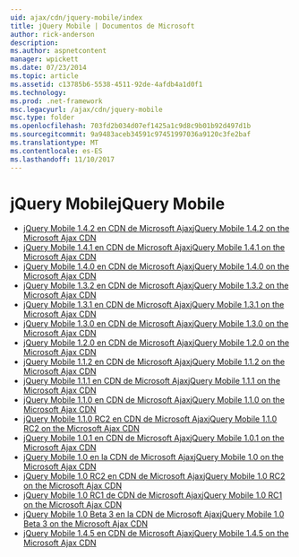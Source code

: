 ```yaml
---
uid: ajax/cdn/jquery-mobile/index
title: jQuery Mobile | Documentos de Microsoft
author: rick-anderson
description: 
ms.author: aspnetcontent
manager: wpickett
ms.date: 07/23/2014
ms.topic: article
ms.assetid: c13785b6-5538-4511-92de-4afdb4a1d0f1
ms.technology: 
ms.prod: .net-framework
msc.legacyurl: /ajax/cdn/jquery-mobile
msc.type: folder
ms.openlocfilehash: 703fd2b034d07ef1425a1c9d8c9b01b92d497d1b
ms.sourcegitcommit: 9a9483aceb34591c97451997036a9120c3fe2baf
ms.translationtype: MT
ms.contentlocale: es-ES
ms.lasthandoff: 11/10/2017
---
```

<a name="jquery-mobile"></a><span data-ttu-id="64086-102">jQuery Mobile</span><span class="sxs-lookup"><span data-stu-id="64086-102">jQuery Mobile</span></span>
====================
- [<span data-ttu-id="64086-103">jQuery Mobile 1.4.2 en CDN de Microsoft Ajax</span><span class="sxs-lookup"><span data-stu-id="64086-103">jQuery Mobile 1.4.2 on the Microsoft Ajax CDN</span></span>](cdnjquerymobile142.md)
- [<span data-ttu-id="64086-104">jQuery Mobile 1.4.1 en CDN de Microsoft Ajax</span><span class="sxs-lookup"><span data-stu-id="64086-104">jQuery Mobile 1.4.1 on the Microsoft Ajax CDN</span></span>](cdnjquerymobile141.md)
- [<span data-ttu-id="64086-105">jQuery Mobile 1.4.0 en CDN de Microsoft Ajax</span><span class="sxs-lookup"><span data-stu-id="64086-105">jQuery Mobile 1.4.0 on the Microsoft Ajax CDN</span></span>](cdnjquerymobile140.md)
- [<span data-ttu-id="64086-106">jQuery Mobile 1.3.2 en CDN de Microsoft Ajax</span><span class="sxs-lookup"><span data-stu-id="64086-106">jQuery Mobile 1.3.2 on the Microsoft Ajax CDN</span></span>](cdnjquerymobile132.md)
- [<span data-ttu-id="64086-107">jQuery Mobile 1.3.1 en CDN de Microsoft Ajax</span><span class="sxs-lookup"><span data-stu-id="64086-107">jQuery Mobile 1.3.1 on the Microsoft Ajax CDN</span></span>](cdnjquerymobile131.md)
- [<span data-ttu-id="64086-108">jQuery Mobile 1.3.0 en CDN de Microsoft Ajax</span><span class="sxs-lookup"><span data-stu-id="64086-108">jQuery Mobile 1.3.0 on the Microsoft Ajax CDN</span></span>](cdnjquerymobile130.md)
- [<span data-ttu-id="64086-109">jQuery Mobile 1.2.0 en CDN de Microsoft Ajax</span><span class="sxs-lookup"><span data-stu-id="64086-109">jQuery Mobile 1.2.0 on the Microsoft Ajax CDN</span></span>](cdnjquerymobile120.md)
- [<span data-ttu-id="64086-110">jQuery Mobile 1.1.2 en CDN de Microsoft Ajax</span><span class="sxs-lookup"><span data-stu-id="64086-110">jQuery Mobile 1.1.2 on the Microsoft Ajax CDN</span></span>](cdnjquerymobile112.md)
- [<span data-ttu-id="64086-111">jQuery Mobile 1.1.1 en CDN de Microsoft Ajax</span><span class="sxs-lookup"><span data-stu-id="64086-111">jQuery Mobile 1.1.1 on the Microsoft Ajax CDN</span></span>](cdnjquerymobile111.md)
- [<span data-ttu-id="64086-112">jQuery Mobile 1.1.0 en CDN de Microsoft Ajax</span><span class="sxs-lookup"><span data-stu-id="64086-112">jQuery Mobile 1.1.0 on the Microsoft Ajax CDN</span></span>](cdnjquerymobile110.md)
- [<span data-ttu-id="64086-113">jQuery Mobile 1.1.0 RC2 en CDN de Microsoft Ajax</span><span class="sxs-lookup"><span data-stu-id="64086-113">jQuery Mobile 1.1.0 RC2 on the Microsoft Ajax CDN</span></span>](cdnjquerymobile110rc2.md)
- [<span data-ttu-id="64086-114">jQuery Mobile 1.0.1 en CDN de Microsoft Ajax</span><span class="sxs-lookup"><span data-stu-id="64086-114">jQuery Mobile 1.0.1 on the Microsoft Ajax CDN</span></span>](cdnjquerymobile101.md)
- [<span data-ttu-id="64086-115">jQuery Mobile 1.0 en la CDN de Microsoft Ajax</span><span class="sxs-lookup"><span data-stu-id="64086-115">jQuery Mobile 1.0 on the Microsoft Ajax CDN</span></span>](cdnjquerymobile10.md)
- [<span data-ttu-id="64086-116">jQuery Mobile 1.0 RC2 en CDN de Microsoft Ajax</span><span class="sxs-lookup"><span data-stu-id="64086-116">jQuery Mobile 1.0 RC2 on the Microsoft Ajax CDN</span></span>](cdnjquerymobile10rc2.md)
- [<span data-ttu-id="64086-117">jQuery Mobile 1.0 RC1 de CDN de Microsoft Ajax</span><span class="sxs-lookup"><span data-stu-id="64086-117">jQuery Mobile 1.0 RC1 on the Microsoft Ajax CDN</span></span>](cdnjquerymobile10rc1.md)
- [<span data-ttu-id="64086-118">jQuery Mobile 1.0 Beta 3 en la CDN de Microsoft Ajax</span><span class="sxs-lookup"><span data-stu-id="64086-118">jQuery Mobile 1.0 Beta 3 on the Microsoft Ajax CDN</span></span>](cdnjquerymobile10b3.md)
- [<span data-ttu-id="64086-119">jQuery Mobile 1.4.5 en CDN de Microsoft Ajax</span><span class="sxs-lookup"><span data-stu-id="64086-119">jQuery Mobile 1.4.5 on the Microsoft Ajax CDN</span></span>](cdnjquerymobile145.md)
